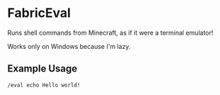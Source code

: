# FabricEval
Runs shell commands from Minecraft, as if it were a terminal emulator!

Works only on Windows because I'm lazy.

## Example Usage
```
/eval echo Hello world!
```
